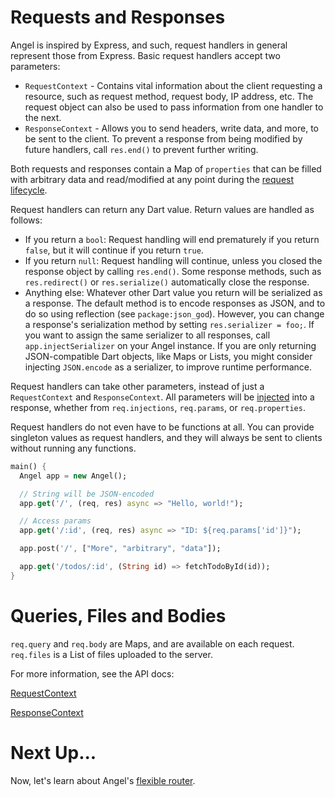 # Requests and Responses

Angel is inspired by Express, and such, request handlers in general represent those from Express. Basic request handlers accept two parameters:
* `RequestContext` - Contains vital information about the client requesting a resource, such as request method, request body, IP address, etc. The request object can also be used to pass information from one handler to the next. 
* `ResponseContext` - Allows you to send headers, write data, and more, to be sent to the client. To prevent a response from being modified by future handlers, call `res.end()` to prevent further writing.

Both requests and responses contain a Map of `properties` that can be filled with arbitrary data and read/modified at any point during the [request lifecycle](https://github.com/angel-dart/angel/wiki/Request-Lifecycle).

Request handlers can return any Dart value. Return values are handled as follows:
* If you return a `bool`: Request handling will end prematurely if you return `false`, but it will continue if you return `true`.
* If you return `null`: Request handling will continue, unless you closed the response object by calling `res.end()`. Some response methods, such as `res.redirect()` or `res.serialize()` automatically close the response.
* Anything else: Whatever other Dart value you return will be serialized as a response. The default method is to encode responses as JSON, and to do so using reflection (see `package:json_god`). However, you can change a response's serialization method by setting `res.serializer = foo;`. If you want to assign the same serializer to all responses, call `app.injectSerializer` on your Angel instance. If you are only returning JSON-compatible Dart objects, like Maps or Lists, you might consider injecting `JSON.encode` as a serializer, to improve runtime performance.

Request handlers can take other parameters, instead of just a `RequestContext` and `ResponseContext`. All parameters will be [injected](https://github.com/angel-dart/angel/wiki/Dependency-Injection) into a response, whether from `req.injections`, `req.params`, or `req.properties`.

Request handlers do not even have to be functions at all. You can provide singleton values as request handlers, and they will always be sent to clients without running any functions.

```dart
main() {
  Angel app = new Angel();

  // String will be JSON-encoded
  app.get('/', (req, res) async => "Hello, world!");

  // Access params
  app.get('/:id', (req, res) async => "ID: ${req.params['id']}");

  app.post('/', ["More", "arbitrary", "data"]);

  app.get('/todos/:id', (String id) => fetchTodoById(id));
}
```

# Queries, Files and Bodies
`req.query` and `req.body` are Maps, and are available on each request. `req.files` is a List of files uploaded to the server. 

For more information, see the API docs:

[RequestContext](https://www.dartdocs.org/documentation/angel_framework/latest/angel_framework/RequestContext-class.html)

[ResponseContext](https://www.dartdocs.org/documentation/angel_framework/latest/angel_framework/ResponseContext-class.html)

# Next Up...
Now, let's learn about Angel's [flexible router](https://github.com/angel-dart/angel/wiki/Basic-Routing).